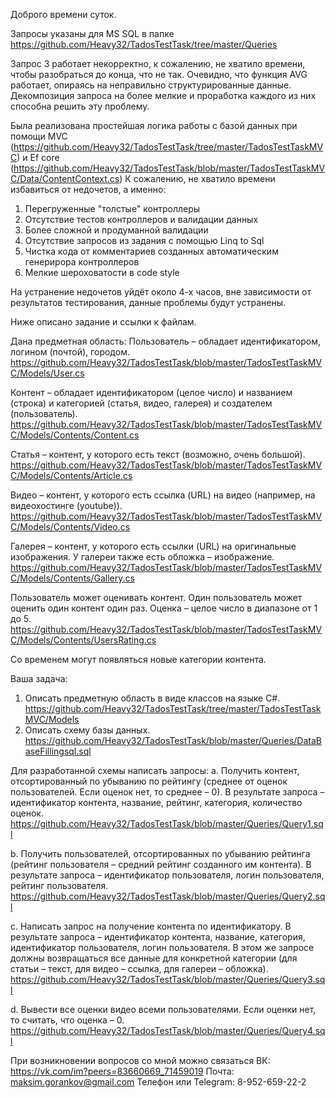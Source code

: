 Доброго времени суток.

Запросы указаны для MS SQL в папке https://github.com/Heavy32/TadosTestTask/tree/master/Queries

Запрос 3 работает некорректно, к сожалению, не хватило времени, чтобы разобраться до конца, что не так. Очевидно, что функция AVG работает, опираясь на неправильно структурированные данные. Декомпозиция запроса на более мелкие и проработка каждого из них способна решить эту проблему.

Была реализована простейшая логика работы с базой данных при помощи MVC (https://github.com/Heavy32/TadosTestTask/tree/master/TadosTestTaskMVC) и Ef core (https://github.com/Heavy32/TadosTestTask/blob/master/TadosTestTaskMVC/Data/ContentContext.cs)
К сожалению, не хватило времени избавиться от недочетов, а именно:
1) Перегруженные "толстые" контроллеры
2) Отсутствие тестов контроллеров и валидации данных
3) Более сложной и продуманной валидации
4) Отсутствие запросов из задания с помощью Linq to Sql
5) Чистка кода от комментариев созданных автоматическим генерирора контроллеров 
6) Мелкие шероховатости в code style

На устранение недочетов уйдёт около 4-х часов, вне зависимости от результатов тестирования, данные проблемы будут устранены.

Ниже описано задание и ссылки к файлам.

Дана предметная область: 
Пользователь – обладает идентификатором, логином (почтой), городом. https://github.com/Heavy32/TadosTestTask/blob/master/TadosTestTaskMVC/Models/User.cs

Контент – обладает идентификатором (целое число) и названием (строка) и категорией (статья, видео, галерея) и создателем (пользователь). 
https://github.com/Heavy32/TadosTestTask/blob/master/TadosTestTaskMVC/Models/Contents/Content.cs

Статья – контент, у которого есть текст (возможно, очень большой). 
https://github.com/Heavy32/TadosTestTask/blob/master/TadosTestTaskMVC/Models/Contents/Article.cs

Видео – контент, у которого есть ссылка (URL) на видео (например, на видеохостинге (youtube)). 
https://github.com/Heavy32/TadosTestTask/blob/master/TadosTestTaskMVC/Models/Contents/Video.cs

Галерея – контент, у которого есть ссылки (URL) на оригинальные изображения. У галереи также есть обложка – изображение. 
https://github.com/Heavy32/TadosTestTask/blob/master/TadosTestTaskMVC/Models/Contents/Gallery.cs

Пользователь может оценивать контент. Один пользователь может оценить один контент один раз. Оценка – целое число в диапазоне от 1 до 5. 
https://github.com/Heavy32/TadosTestTask/blob/master/TadosTestTaskMVC/Models/Contents/UsersRating.cs

Со временем могут появляться новые категории контента.

Ваша задача:
1. Описать предметную область в виде классов на языке C#. 
https://github.com/Heavy32/TadosTestTask/tree/master/TadosTestTaskMVC/Models
2. Описать схему базы данных.
https://github.com/Heavy32/TadosTestTask/blob/master/Queries/DataBaseFillingsql.sql

  Для разработанной схемы написать запросы:
  a. Получить контент, отсортированный по убыванию по рейтингу (среднее от оценок пользователей. Если оценок нет, то среднее – 0). В результате запроса – идентификатор контента, название, рейтинг, категория, количество оценок.
  https://github.com/Heavy32/TadosTestTask/blob/master/Queries/Query1.sql
  
  b. Получить пользователей, отсортированных по убыванию рейтинга (рейтинг пользователя – средний рейтинг созданного им контента). В результате запроса – идентификатор пользователя, логин пользователя, рейтинг пользователя.
  https://github.com/Heavy32/TadosTestTask/blob/master/Queries/Query2.sql
  
  c. Написать запрос на получение контента по идентификатору. В результате запроса – идентификатор контента, название, категория, идентификатор пользователя, логин пользователя. В этом же запросе должны возвращаться все данные для конкретной категории (для статьи – текст, для видео – ссылка, для галереи – обложка). 
  https://github.com/Heavy32/TadosTestTask/blob/master/Queries/Query3.sql
  
  d. Вывести все оценки видео всеми пользователями. Если оценки нет, то считать, что оценка – 0. 
  https://github.com/Heavy32/TadosTestTask/blob/master/Queries/Query4.sql
  
  При возникновении вопросов со мной можно связаться
  ВК: https://vk.com/im?peers=83660669_71459019
  Почта: maksim.gorankov@gmail.com
  Телефон или Telegram: 8-952-659-22-2
